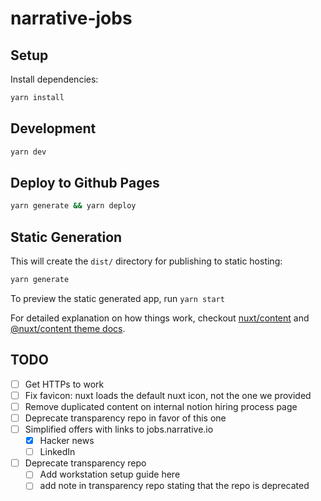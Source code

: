 # narrative-jobs

## Setup

Install dependencies:

```bash
yarn install
```

## Development

```bash
yarn dev
```

## Deploy to Github Pages

```bash
yarn generate && yarn deploy
```

## Static Generation

This will create the `dist/` directory for publishing to static hosting:

```bash
yarn generate
```

To preview the static generated app, run `yarn start`

For detailed explanation on how things work, checkout [nuxt/content](https://content.nuxtjs.org) and [@nuxt/content theme docs](https://content.nuxtjs.org/themes-docs).

## TODO
- [ ] Get HTTPs to work
- [ ] Fix favicon: nuxt loads the default nuxt icon, not the one we provided
- [ ] Remove duplicated content on internal notion hiring process page
- [ ] Deprecate transparency repo in favor of this one
- [ ] Simplified offers with links to jobs.narrative.io
  - [x] Hacker news
  - [ ] LinkedIn
- [ ] Deprecate transparency repo
    - [ ] Add workstation setup guide here
    - [ ] add note in transparency repo stating that the repo is deprecated

